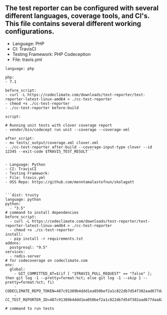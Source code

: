 ## The test reporter can be configured with several different languages, coverage tools, and CI's. This file contains several different working configurations.

- Language: PHP
- CI: TravisCI
- Testing Framework: PHP Codeception
- File: travis.yml

```
language: php

php: 
- 7.1

before_script: 
- curl -L https://codeclimate.com/downloads/test-reporter/test-reporter-latest-linux-amd64 > ./cc-test-reporter 
- chmod +x ./cc-test-reporter 
- ./cc-test-reporter before-build

script:

# Running unit tests with clover coverage report 
- vendor/bin/codecept run unit --coverage --coverage-xml

after_script: 
- mv tests/_output/coverage.xml clover.xml 
- ./cc-test-reporter after-build --coverage-input-type clover --id 12345 --exit-code $TRAVIS_TEST_RESULT```


- Language: Python
- CI: TravisCI
- Testing Framework: 
- File: travis.yml
- OSS Repo: https://github.com/menntamalastofnun/skolagatt


```dist: trusty
language: python
python:
  - "3.5"
# command to install dependencies
before_script:
  - curl -L https://codeclimate.com/downloads/test-reporter/test-reporter-latest-linux-amd64 > ./cc-test-reporter
  - chmod +x ./cc-test-reporter
install:
  - pip install -r requirements.txt
addons:
  postgresql: "9.5"
services:
  - redis-server
# for codecoverage on codeclimate.com
env:
  global:
    - GIT_COMMITTED_AT=$(if [ "$TRAVIS_PULL_REQUEST" == "false" ]; then git log -1 --pretty=format:%ct; else git log -1 --skip 1 --pretty=format:%ct; fi)
    - CODECLIMATE_REPO_TOKEN=487c91389b4ddd1ea050bef2a1c822db7d54f302aad677daa82cd7ae92adfeb6
    - CC_TEST_REPORTER_ID=487c91389b4ddd1ea050bef2a1c822db7d54f302aad677daa82cd7ae92adfeb6

# command to run tests
```
